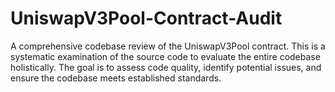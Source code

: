 # UniswapV3Pool-Contract-Audit
A comprehensive codebase review of the UniswapV3Pool contract. This is a systematic examination of the source code to evaluate the entire codebase holistically. The goal is to assess code quality, identify potential issues, and ensure the codebase meets established standards.
